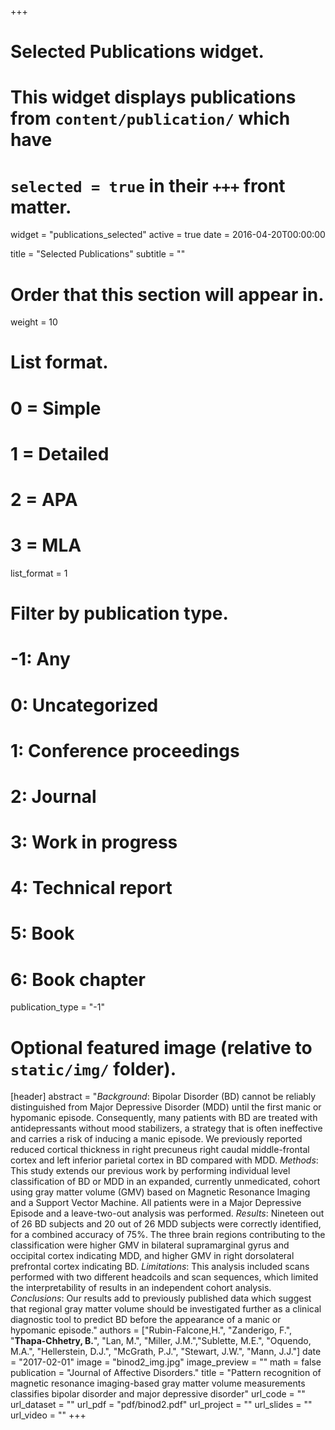 +++
# Selected Publications widget.
# This widget displays publications from `content/publication/` which have
# `selected = true` in their `+++` front matter.
widget = "publications_selected"
active = true
date = 2016-04-20T00:00:00

title = "Selected Publications"
subtitle = ""

# Order that this section will appear in.
weight = 10

# List format.
#   0 = Simple
#   1 = Detailed
#   2 = APA
#   3 = MLA
list_format = 1

# Filter by publication type.
# -1: Any
#  0: Uncategorized
#  1: Conference proceedings
#  2: Journal
#  3: Work in progress
#  4: Technical report
#  5: Book
#  6: Book chapter
publication_type = "-1"

# Optional featured image (relative to `static/img/` folder).
[header]
abstract = "*Background*: Bipolar Disorder (BD) cannot be reliably distinguished from Major Depressive Disorder (MDD) until the first manic or hypomanic episode. Consequently, many patients with BD are treated with antidepressants without mood stabilizers, a strategy that is often ineffective and carries a risk of inducing a manic episode. We previously reported reduced cortical thickness in right precuneus
right caudal middle-frontal cortex and left inferior parietal cortex in BD compared with MDD.
*Methods*: This study extends our previous work by performing individual level classification of BD or MDD in an expanded, currently unmedicated, cohort using gray matter volume (GMV) based on Magnetic Resonance Imaging and a Support Vector Machine. All patients were in a Major Depressive Episode and a leave-two-out analysis was performed.
*Results*: Nineteen out of 26 BD subjects and 20 out of 26 MDD subjects were correctly identified, for a combined accuracy of 75%. The three brain regions contributing to the classification were higher GMV in bilateral supramarginal gyrus and occipital cortex indicating MDD, and higher GMV in right dorsolateral prefrontal cortex indicating BD.
*Limitations*: This analysis included scans performed with two different headcoils and scan sequences, which limited the interpretability of results in an independent cohort analysis.
*Conclusions*: Our results add to previously published data which suggest that regional gray matter volume should be investigated further as a clinical diagnostic tool to predict BD before the appearance of a manic or hypomanic episode."
authors = ["Rubin-Falcone,H.", "Zanderigo, F.", "**Thapa-Chhetry, B.**", "Lan, M.", "Miller, J.M.","Sublette, M.E.", "Oquendo, M.A.", "Hellerstein, D.J.", "McGrath, P.J.", "Stewart, J.W.", "Mann, J.J."]
date = "2017-02-01"
image = "binod2_img.jpg"
image_preview = "" 
math = false
publication = "Journal of Affective Disorders."
title = "Pattern recognition of magnetic resonance imaging-based gray matter volume measurements classifies bipolar disorder and major depressive disorder"
url_code = ""
url_dataset = ""
url_pdf = "pdf/binod2.pdf"
url_project = ""
url_slides = ""
url_video = ""
+++

